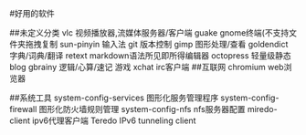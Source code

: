 #好用的软件

##未定义分类
vlc	视频播放器,流媒体服务器/客户端
guake	gnome终端(不支持文件夹拖拽复制
sun-pinyin 	输入法
git	版本控制
gimp	图形处理/查看
goldendict	字典/词典/翻译
retext	markdown语法所见即所得编辑器
octopress	轻量级静态blog
gbrainy	逻辑/心算/速记 游戏
xchat	irc客户端
##互联网
chromium	web浏览器

##系统工具
system-config-services	图形化服务管理程序
system-config-firewall	图形化防火墙规则管理
system-config-nfs 	nfs服务器配置
miredo-client 	ipv6代理客户端 Teredo IPv6 tunneling client